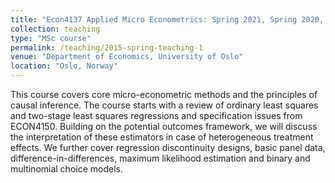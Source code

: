 ```yaml
---
title: "Econ4137 Applied Micro Econometrics: Spring 2021, Spring 2020, and Spring 2019"
collection: teaching
type: "MSc course"
permalink: /teaching/2015-spring-teaching-1
venue: "Department of Economics, University of Oslo"
location: "Oslo, Norway"
---
```


This course covers core micro-econometric methods and the principles of causal inference. The course starts with a review of ordinary least squares and two-stage least squares regressions and specification issues from ECON4150. Building on the potential outcomes framework, we will discuss the interpretation of these estimators in case of heterogeneous treatment effects. We further cover regression discontinuity designs, basic panel data, difference-in-differences, maximum likelihood estimation and binary and multinomial choice models.
